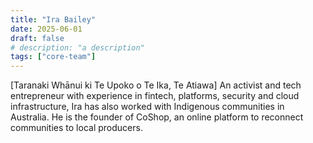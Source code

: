 ```yaml
---
title: "Ira Bailey"
date: 2025-06-01
draft: false
# description: "a description"
tags: ["core-team"]
---
```


[Taranaki Whānui ki Te Upoko o Te Ika, Te Atiawa] An activist and tech
entrepreneur with experience in fintech, platforms, security and cloud
infrastructure, Ira has also worked with Indigenous communities in Australia.
He is the founder of CoShop, an online platform to reconnect communities to
local producers.
